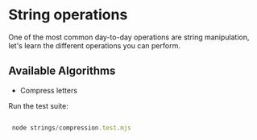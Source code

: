 # String operations

One of the most common day-to-day operations are string manipulation, let's learn the different operations you can perform.

## Available Algorithms

- Compress letters

Run the test suite:

```js

 node strings/compression.test.mjs

```
